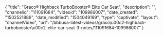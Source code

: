 {
    "title": "Graco&reg; Highback TurboBooster&reg; Elite Car Seat",
    "description": "",
    "channelid": "111091684",
    "videoid": "109986007",
    "date_created": "1502521889",
    "date_modified": "1504049169",
    "type": "captivate",
    "layout": "channelVideo",
    "url": "\/bbbusa-latest-videos\/graco\u00c2-highback-turbobooster\u00c2-elite-car-seat-3-notes\/111091684-109986007"
}